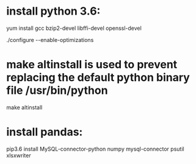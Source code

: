 # install python 3.6:

yum install gcc bzip2-devel libffi-devel openssl-devel 

./configure --enable-optimizations 
 
# make altinstall is used to prevent replacing the default python binary file /usr/bin/python

make altinstall 

# install pandas:

pip3.6 install MySQL-connector-python numpy mysql-connector psutil xlsxwriter 
